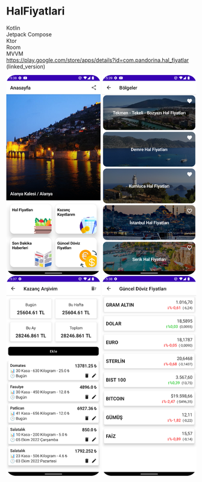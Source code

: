 # HalFiyatlari

Kotlin<br>
Jetpack Compose<br>
Ktor<br>
Room<br>
MVVM<br>
https://play.google.com/store/apps/details?id=com.pandorina.hal_fiyatlar (linked_version)

<img src="Hal Fiyatlari Release Assets/screenshots/Screenshot_20221007_183828.png" width="250px" alt="ss1"> <img src="Hal Fiyatlari Release Assets/screenshots/Screenshot_20221007_183849.png" width="250px" alt="ss2"> <img src="Hal Fiyatlari Release Assets/screenshots/Screenshot_20221007_183705.png" width="250px" alt="ss3"> <img src="Hal Fiyatlari Release Assets/screenshots/Screenshot_20221007_183756.png" width="250px" alt="ss3">
